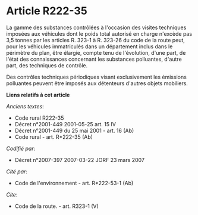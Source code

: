 # Article R222-35

La gamme des substances contrôlées à l'occasion des visites techniques imposées aux véhicules dont le poids total autorisé en
charge n'excède pas 3,5 tonnes par les articles R. 323-1 à R. 323-26 du code de la route peut, pour les véhicules
immatriculés dans un département inclus dans le périmètre du plan, être élargie, compte tenu de l'évolution, d'une part, de
l'état des connaissances concernant les substances polluantes, d'autre part, des techniques de contrôle. 

Des contrôles techniques périodiques visant exclusivement les émissions polluantes peuvent être imposés aux détenteurs
d'autres objets mobiliers.

**Liens relatifs à cet article**

_Anciens textes_:

  - Code rural R222-35
  - Décret n°2001-449 2001-05-25 art. 15 IV
  - Décret n°2001-449 du 25 mai 2001 - art. 16 (Ab)
  - Code rural - art. R*222-35 (Ab)

_Codifié par_:

  - Décret n°2007-397 2007-03-22 JORF 23 mars 2007

_Cité par_:

  - Code de l'environnement - art. R*222-53-1 (Ab)

_Cite_:

  - Code de la route. - art. R323-1 (V)
